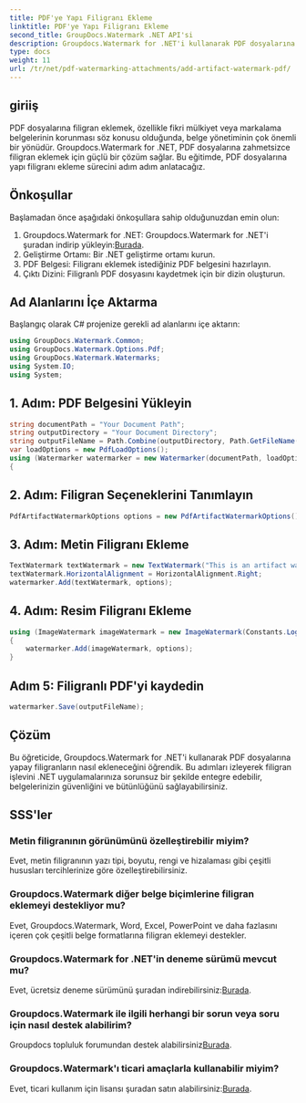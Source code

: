 ```yaml
---
title: PDF'ye Yapı Filigranı Ekleme
linktitle: PDF'ye Yapı Filigranı Ekleme
second_title: GroupDocs.Watermark .NET API'si
description: Groupdocs.Watermark for .NET'i kullanarak PDF dosyalarına yapay filigranları zahmetsizce nasıl ekleyeceğinizi öğrenin. Belgelerinizi kolaylıkla koruyun.
type: docs
weight: 11
url: /tr/net/pdf-watermarking-attachments/add-artifact-watermark-pdf/
---
```

## giriiş
PDF dosyalarına filigran eklemek, özellikle fikri mülkiyet veya markalama belgelerinin korunması söz konusu olduğunda, belge yönetiminin çok önemli bir yönüdür. Groupdocs.Watermark for .NET, PDF dosyalarına zahmetsizce filigran eklemek için güçlü bir çözüm sağlar. Bu eğitimde, PDF dosyalarına yapı filigranı ekleme sürecini adım adım anlatacağız.
## Önkoşullar
Başlamadan önce aşağıdaki önkoşullara sahip olduğunuzdan emin olun:
1.  Groupdocs.Watermark for .NET: Groupdocs.Watermark for .NET'i şuradan indirip yükleyin:[Burada](https://releases.groupdocs.com/Watermark/net/).
2. Geliştirme Ortamı: Bir .NET geliştirme ortamı kurun.
3. PDF Belgesi: Filigranı eklemek istediğiniz PDF belgesini hazırlayın.
4. Çıktı Dizini: Filigranlı PDF dosyasını kaydetmek için bir dizin oluşturun.

## Ad Alanlarını İçe Aktarma
Başlangıç olarak C# projenize gerekli ad alanlarını içe aktarın:
```csharp
using GroupDocs.Watermark.Common;
using GroupDocs.Watermark.Options.Pdf;
using GroupDocs.Watermark.Watermarks;
using System.IO;
using System;
```
## 1. Adım: PDF Belgesini Yükleyin
```csharp
string documentPath = "Your Document Path";
string outputDirectory = "Your Document Directory";
string outputFileName = Path.Combine(outputDirectory, Path.GetFileName(documentPath));
var loadOptions = new PdfLoadOptions();
using (Watermarker watermarker = new Watermarker(documentPath, loadOptions))
{
```
## 2. Adım: Filigran Seçeneklerini Tanımlayın
```csharp
PdfArtifactWatermarkOptions options = new PdfArtifactWatermarkOptions();
```
## 3. Adım: Metin Filigranı Ekleme
```csharp
TextWatermark textWatermark = new TextWatermark("This is an artifact watermark", new Font("Arial", 8));
textWatermark.HorizontalAlignment = HorizontalAlignment.Right;
watermarker.Add(textWatermark, options);
```
## 4. Adım: Resim Filigranı Ekleme
```csharp
using (ImageWatermark imageWatermark = new ImageWatermark(Constants.LogoBmp))
{
    watermarker.Add(imageWatermark, options);
}
```
## Adım 5: Filigranlı PDF'yi kaydedin
```csharp
watermarker.Save(outputFileName);
```

## Çözüm
Bu öğreticide, Groupdocs.Watermark for .NET'i kullanarak PDF dosyalarına yapay filigranların nasıl ekleneceğini öğrendik. Bu adımları izleyerek filigran işlevini .NET uygulamalarınıza sorunsuz bir şekilde entegre edebilir, belgelerinizin güvenliğini ve bütünlüğünü sağlayabilirsiniz.
## SSS'ler
### Metin filigranının görünümünü özelleştirebilir miyim?
Evet, metin filigranının yazı tipi, boyutu, rengi ve hizalaması gibi çeşitli hususları tercihlerinize göre özelleştirebilirsiniz.
### Groupdocs.Watermark diğer belge biçimlerine filigran eklemeyi destekliyor mu?
Evet, Groupdocs.Watermark, Word, Excel, PowerPoint ve daha fazlasını içeren çok çeşitli belge formatlarına filigran eklemeyi destekler.
### Groupdocs.Watermark for .NET'in deneme sürümü mevcut mu?
 Evet, ücretsiz deneme sürümünü şuradan indirebilirsiniz:[Burada](https://releases.groupdocs.com/).
### Groupdocs.Watermark ile ilgili herhangi bir sorun veya soru için nasıl destek alabilirim?
 Groupdocs topluluk forumundan destek alabilirsiniz[Burada](https://forum.groupdocs.com/c/watermark/19).
### Groupdocs.Watermark'ı ticari amaçlarla kullanabilir miyim?
Evet, ticari kullanım için lisansı şuradan satın alabilirsiniz:[Burada](https://purchase.groupdocs.com/buy).